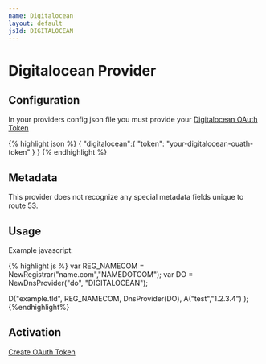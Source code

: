 ```yaml
---
name: Digitalocean
layout: default
jsId: DIGITALOCEAN
---
```

# Digitalocean Provider

## Configuration

In your providers config json file you must provide your
[Digitalocean OAuth Token](https://cloud.digitalocean.com/settings/applications)

{% highlight json %}
{
  "digitalocean":{
    "token": "your-digitalocean-ouath-token"
  }
}
{% endhighlight %}

## Metadata

This provider does not recognize any special metadata fields unique to route 53.

## Usage

Example javascript:

{% highlight js %}
var REG_NAMECOM = NewRegistrar("name.com","NAMEDOTCOM");
var DO = NewDnsProvider("do", "DIGITALOCEAN");

D("example.tld", REG_NAMECOM, DnsProvider(DO),
    A("test","1.2.3.4")
);
{%endhighlight%}

## Activation

[Create OAuth Token](https://cloud.digitalocean.com/settings/applications)
